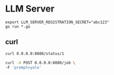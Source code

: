 # LLM Server

```
export LLM_SERVER_REGISTRATION_SECRET="abc123"
go run *.go
```


## curl

```bash
curl 0.0.0.0:8080/status/1

curl -X POST 0.0.0.0:8080/job \
-F 'prompt=yolo'
```